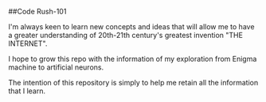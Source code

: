 ##Code Rush-101

I'm always keen to learn new concepts and ideas that will allow me to have a greater understanding of 20th-21th century's 
greatest invention "THE INTERNET". 

I hope to grow this repo with the information of my exploration from Enigma machine to artificial neurons.

The intention of this repository is simply to help me retain all the information that I learn. 
